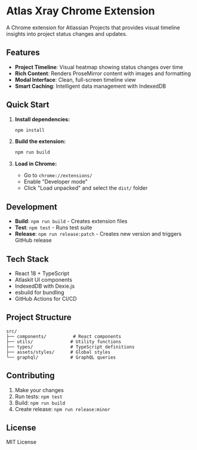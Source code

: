 # Atlas Xray Chrome Extension

A Chrome extension for Atlassian Projects that provides visual timeline insights into project status changes and updates.

## Features

- **Project Timeline**: Visual heatmap showing status changes over time
- **Rich Content**: Renders ProseMirror content with images and formatting
- **Modal Interface**: Clean, full-screen timeline view
- **Smart Caching**: Intelligent data management with IndexedDB

## Quick Start

1. **Install dependencies:**
   ```bash
   npm install
   ```

2. **Build the extension:**
   ```bash
   npm run build
   ```

3. **Load in Chrome:**
   - Go to `chrome://extensions/`
   - Enable "Developer mode"
   - Click "Load unpacked" and select the `dist/` folder

## Development

- **Build**: `npm run build` - Creates extension files
- **Test**: `npm test` - Runs test suite
- **Release**: `npm run release:patch` - Creates new version and triggers GitHub release

## Tech Stack

- React 18 + TypeScript
- Atlaskit UI components
- IndexedDB with Dexie.js
- esbuild for bundling
- GitHub Actions for CI/CD

## Project Structure

```
src/
├── components/          # React components
├── utils/              # Utility functions
├── types/              # TypeScript definitions
├── assets/styles/      # Global styles
└── graphql/            # GraphQL queries
```

## Contributing

1. Make your changes
2. Run tests: `npm test`
3. Build: `npm run build`
4. Create release: `npm run release:minor`

## License

MIT License
